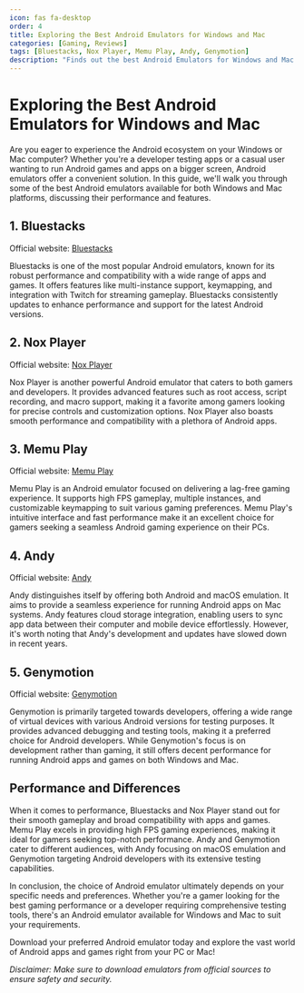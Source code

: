 ```yaml
---
icon: fas fa-desktop
order: 4
title: Exploring the Best Android Emulators for Windows and Mac
categories: [Gaming, Reviews]
tags: [Bluestacks, Nox Player, Memu Play, Andy, Genymotion]
description: "Finds out the best Android Emulators for Windows and Mac."
---
```


# Exploring the Best Android Emulators for Windows and Mac

Are you eager to experience the Android ecosystem on your Windows or Mac computer? Whether you're a developer testing apps or a casual user wanting to run Android games and apps on a bigger screen, Android emulators offer a convenient solution. In this guide, we'll walk you through some of the best Android emulators available for both Windows and Mac platforms, discussing their performance and features.

## 1. **Bluestacks**

Official website: [Bluestacks](https://www.bluestacks.com/)

Bluestacks is one of the most popular Android emulators, known for its robust performance and compatibility with a wide range of apps and games. It offers features like multi-instance support, keymapping, and integration with Twitch for streaming gameplay. Bluestacks consistently updates to enhance performance and support for the latest Android versions.

## 2. **Nox Player**

Official website: [Nox Player](https://www.bignox.com/)

Nox Player is another powerful Android emulator that caters to both gamers and developers. It provides advanced features such as root access, script recording, and macro support, making it a favorite among gamers looking for precise controls and customization options. Nox Player also boasts smooth performance and compatibility with a plethora of Android apps.

## 3. **Memu Play**

Official website: [Memu Play](https://www.memuplay.com/)

Memu Play is an Android emulator focused on delivering a lag-free gaming experience. It supports high FPS gameplay, multiple instances, and customizable keymapping to suit various gaming preferences. Memu Play's intuitive interface and fast performance make it an excellent choice for gamers seeking a seamless Android gaming experience on their PCs.

## 4. **Andy**

Official website: [Andy](https://andyroid.net/)

Andy distinguishes itself by offering both Android and macOS emulation. It aims to provide a seamless experience for running Android apps on Mac systems. Andy features cloud storage integration, enabling users to sync app data between their computer and mobile device effortlessly. However, it's worth noting that Andy's development and updates have slowed down in recent years.

## 5. **Genymotion**

Official website: [Genymotion](https://www.genymotion.com/)

Genymotion is primarily targeted towards developers, offering a wide range of virtual devices with various Android versions for testing purposes. It provides advanced debugging and testing tools, making it a preferred choice for Android developers. While Genymotion's focus is on development rather than gaming, it still offers decent performance for running Android apps and games on both Windows and Mac.

## Performance and Differences

When it comes to performance, Bluestacks and Nox Player stand out for their smooth gameplay and broad compatibility with apps and games. Memu Play excels in providing high FPS gaming experiences, making it ideal for gamers seeking top-notch performance. Andy and Genymotion cater to different audiences, with Andy focusing on macOS emulation and Genymotion targeting Android developers with its extensive testing capabilities.

In conclusion, the choice of Android emulator ultimately depends on your specific needs and preferences. Whether you're a gamer looking for the best gaming performance or a developer requiring comprehensive testing tools, there's an Android emulator available for Windows and Mac to suit your requirements.

Download your preferred Android emulator today and explore the vast world of Android apps and games right from your PC or Mac!

*Disclaimer: Make sure to download emulators from official sources to ensure safety and security.*
